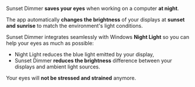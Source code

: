 Sunset Dimmer **saves your eyes** when working on a computer **at night**.

The app automatically **changes the brightness** of your displays at **sunset and sunrise** to match the environment's light conditions. 

Sunset Dimmer integrates seamlessly with Windows **Night Light** so you can help your eyes as much as possible:

- Night Light reduces the blue light emitted by your display, 
- Sunset Dimmer **reduces the brightness** difference between your displays and ambient light sources. 

Your eyes will **not be stressed and strained** anymore.
